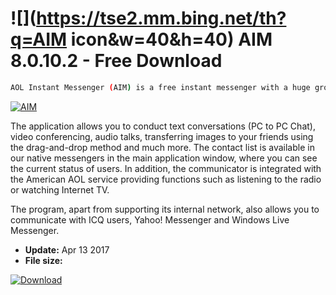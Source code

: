 # ![](https://tse2.mm.bing.net/th?q=AIM icon&w=40&h=40) AIM 8.0.10.2 - Free Download

```sh
AOL Instant Messenger (AIM) is a free instant messenger with a huge group of users overseas.
```
[![AIM](https://gallery.dpcdn.pl/imgc/Tools/2423/g_-_420x350_1.5_-_x20110329144057_00.jpg)](https://softexe.net/win/system/archive-programs/aim:ppRhg.html)

The application allows you to conduct text conversations (PC to PC Chat), video conferencing, audio talks, transferring images to your friends using the drag-and-drop method and much more. The contact list is available in our native messengers in the main application window, where you can see the current status of users. In addition, the communicator is integrated with the American AOL service providing functions such as listening to the radio or watching Internet TV.
 
 The program, apart from supporting its internal network, also allows you to communicate with ICQ users, Yahoo! Messenger and Windows Live Messenger.


- **Update:** Apr 13 2017
- **File size:** 

[![Download](https://cdn.softexe.net/static/img/download.png)](https://softexe.net/win/system/archive-programs/aim:ppRhg.html)

